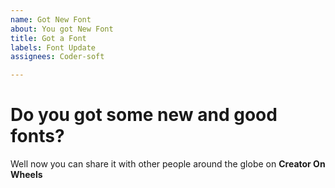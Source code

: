 ```yaml
---
name: Got New Font
about: You got New Font
title: Got a Font
labels: Font Update
assignees: Coder-soft

---
```


# Do you got some new and good fonts?
Well now you can share it with other people around the globe on **Creator On Wheels**
